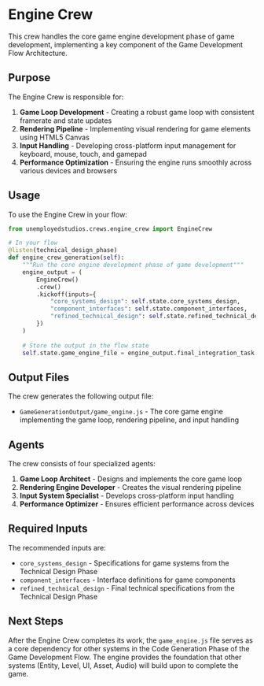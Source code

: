 # Engine Crew

This crew handles the core game engine development phase of game development, implementing a key component of the Game Development Flow Architecture.

## Purpose

The Engine Crew is responsible for:

1. **Game Loop Development** - Creating a robust game loop with consistent framerate and state updates
2. **Rendering Pipeline** - Implementing visual rendering for game elements using HTML5 Canvas
3. **Input Handling** - Developing cross-platform input management for keyboard, mouse, touch, and gamepad
4. **Performance Optimization** - Ensuring the engine runs smoothly across various devices and browsers

## Usage

To use the Engine Crew in your flow:

```python
from unemployedstudios.crews.engine_crew import EngineCrew

# In your flow
@listen(technical_design_phase)
def engine_crew_generation(self):
    """Run the core engine development phase of game development"""
    engine_output = (
        EngineCrew()
        .crew()
        .kickoff(inputs={
            "core_systems_design": self.state.core_systems_design,
            "component_interfaces": self.state.component_interfaces,
            "refined_technical_design": self.state.refined_technical_design
        })
    )
    
    # Store the output in the flow state
    self.state.game_engine_file = engine_output.final_integration_task
```

## Output Files

The crew generates the following output file:

- `GameGenerationOutput/game_engine.js` - The core game engine implementing the game loop, rendering pipeline, and input handling

## Agents

The crew consists of four specialized agents:

1. **Game Loop Architect** - Designs and implements the core game loop
2. **Rendering Engine Developer** - Creates the visual rendering pipeline
3. **Input System Specialist** - Develops cross-platform input handling
4. **Performance Optimizer** - Ensures efficient performance across devices

## Required Inputs

The recommended inputs are:
- `core_systems_design` - Specifications for game systems from the Technical Design Phase
- `component_interfaces` - Interface definitions for game components
- `refined_technical_design` - Final technical specifications from the Technical Design Phase

## Next Steps

After the Engine Crew completes its work, the `game_engine.js` file serves as a core dependency for other systems in the Code Generation Phase of the Game Development Flow. The engine provides the foundation that other systems (Entity, Level, UI, Asset, Audio) will build upon to complete the game. 